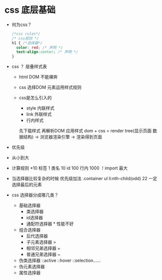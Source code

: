 # css 底层基础

- 何为css？
  ```css
  /*css rules*/
  /* css规则 */
  h1 { /*选择器*/
    color: red; /* 声明 */
    text-align:center; /* 声明 */
  }
  ```

- css ？ 层叠样式表
  - html DOM 不能裸奔
  - css 选择DOM 元素运用样式规则
  - css是怎么引入的
    - style     内联样式
    - link     外联样式
    - 行内样式  <p style="color:blue;"></p>

    先下载样式 再解析DOM 应用样式
    dom + css = render tree(显示页面 数据结构)
    -> 浏览器渲染引擎 -> 渲染得到页面

-  优先级
  - 从小到大
  - 计算规则
    *10
    标签 1 类名 10 id 100  行内 1000 ！import 最大
  - 当选择器比较复杂的时候 优先级加法
    .container ul li:nth-child(odd) 22
    一定选择最后的元素 

- css 选择器分成哪几类？
  - 基础选择器
    - 类选择器
    - id选择器
    - 通配符选择器 * 性能不好
  - 组合选择器
    - 后代选择器
    - 子元素选择器 >
    - 相邻兄弟选择器 +
    - 普通兄弟选择器 ~
  - 伪类选择器
    ::active ::hover ::selection......
  - 伪元素选择器
  - 属性选择器